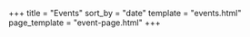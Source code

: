 +++
title = "Events"
sort_by = "date"
template = "events.html"
page_template = "event-page.html"
+++


